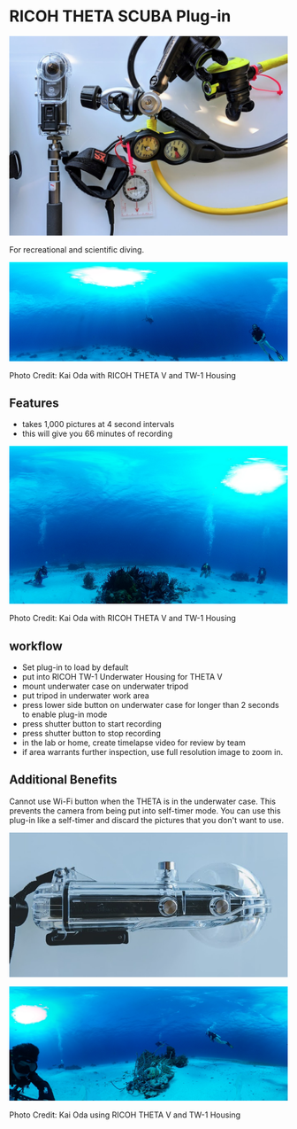 # RICOH THETA SCUBA Plug-in

![scuba gear](images/scuba-gear.png)

For recreational and scientific diving.

![underwater shot](images/underwater.png)

Photo Credit: Kai Oda with RICOH THETA V and TW-1 Housing

## Features
* takes 1,000 pictures at 4 second intervals
* this will give you 66 minutes of recording

![underwater 2](images/underwater-2.png)

Photo Credit: Kai Oda with RICOH THETA V and TW-1 Housing


## workflow

* Set plug-in to load by default
* put into RICOH TW-1 Underwater Housing for THETA V
* mount underwater case on underwater tripod
* put tripod in underwater work area
* press lower side button on underwater case for longer than 2 seconds
to enable plug-in mode
* press shutter button to start recording
* press shutter button to stop recording
* in the lab or home, create timelapse video for review by team
* if area warrants further inspection, use full resolution image to
zoom in.

## Additional Benefits

Cannot use Wi-Fi button when the THETA is in the underwater case.
This prevents the camera from being put into self-timer mode.
You can use this plug-in like a self-timer and discard the pictures
that you don't want to use.

![case](images/case.png)

![underwater 3](images/underwater-3.png)

Photo Credit: Kai Oda using RICOH THETA V and TW-1 Housing



